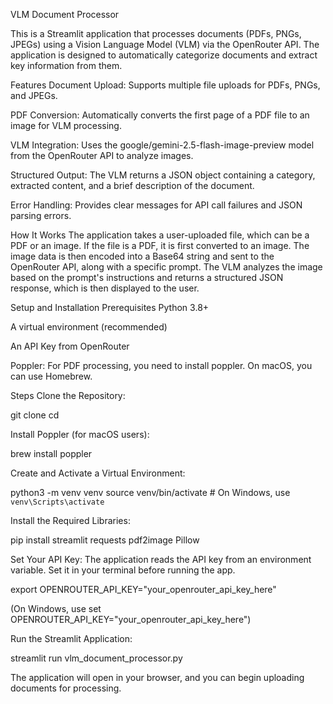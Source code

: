 VLM Document Processor


This is a Streamlit application that processes documents (PDFs, PNGs, JPEGs) using a Vision Language Model (VLM) via the OpenRouter API. The application is designed to automatically categorize documents and extract key information from them.

Features
Document Upload: Supports multiple file uploads for PDFs, PNGs, and JPEGs.

PDF Conversion: Automatically converts the first page of a PDF file to an image for VLM processing.

VLM Integration: Uses the google/gemini-2.5-flash-image-preview model from the OpenRouter API to analyze images.

Structured Output: The VLM returns a JSON object containing a category, extracted content, and a brief description of the document.

Error Handling: Provides clear messages for API call failures and JSON parsing errors.

How It Works
The application takes a user-uploaded file, which can be a PDF or an image. If the file is a PDF, it is first converted to an image. The image data is then encoded into a Base64 string and sent to the OpenRouter API, along with a specific prompt. The VLM analyzes the image based on the prompt's instructions and returns a structured JSON response, which is then displayed to the user.

Setup and Installation
Prerequisites
Python 3.8+

A virtual environment (recommended)

An API Key from OpenRouter

Poppler: For PDF processing, you need to install poppler. On macOS, you can use Homebrew.

Steps
Clone the Repository:

git clone <your-repository-url>
cd <your-repository-directory>


Install Poppler (for macOS users):

brew install poppler


Create and Activate a Virtual Environment:

python3 -m venv venv
source venv/bin/activate  # On Windows, use `venv\Scripts\activate`


Install the Required Libraries:

pip install streamlit requests pdf2image Pillow


Set Your API Key:
The application reads the API key from an environment variable. Set it in your terminal before running the app.

export OPENROUTER_API_KEY="your_openrouter_api_key_here"


(On Windows, use set OPENROUTER_API_KEY="your_openrouter_api_key_here")

Run the Streamlit Application:

streamlit run vlm_document_processor.py


The application will open in your browser, and you can begin uploading documents for processing.
